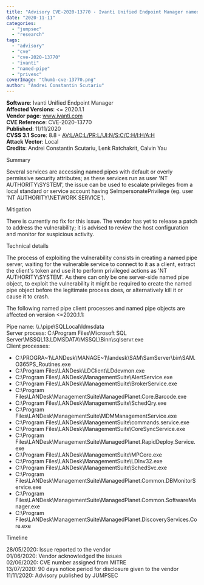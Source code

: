 ```yaml
---
title: "Advisory CVE-2020-13770 - Ivanti Unified Endpoint Manager named pipe token impersonation privilege escalation"
date: "2020-11-11"
categories: 
  - "jumpsec"
  - "research"
tags: 
  - "advisory"
  - "cve"
  - "cve-2020-13770"
  - "ivanti"
  - "named-pipe"
  - "privesc"
coverImage: "thumb-cve-13770.png"
author: "Andrei Constantin Scutariu"
---
```


**Software**: Ivanti Unified Endpoint Manager  
**Affected Versions**: <= 2020.1.1  
**Vendor page**: www.ivanti.com  
**CVE Reference**: CVE-2020-13770  
**Published**: 11/11/2020  
**CVSS 3.1 Score**: 8.8 - [AV:L/AC:L/PR:L/UI:N/S:C/C:H/I:H/A:H](https://nvd.nist.gov/vuln-metrics/cvss/v3-calculator?vector=AV:L/AC:L/PR:L/UI:N/S:C/C:H/I:H/A:H&version=3.1)  
**Attack Vector**: Local  
**Credits**: Andrei Constantin Scutariu, Lenk Ratchakrit, Calvin Yau

Summary

Several services are accessing named pipes with default or overly permissive security attributes; as these services run as user 'NT AUTHORITY\\SYSTEM', the issue can be used to escalate privileges from a local standard or service account having SeImpersonatePrivilege (eg. user 'NT AUTHORITY\\NETWORK SERVICE').

Mitigation

There is currently no fix for this issue. The vendor has yet to release a patch to address the vulnerability; it is advised to review the host configuration and monitor for suspicious activity.

Technical details

The process of exploiting the vulnerability consists in creating a named pipe server, waiting for the vulnerable service to connect to it as a client, extract the client's token and use it to perform privileged actions as 'NT AUTHORITY\\SYSTEM'. As there can only be one server-side named pipe object, to exploit the vulnerability it might be required to create the named pipe object before the legitimate process does, or alternatively kill it or cause it to crash.

The following named pipe client processes and named pipe objects are affected on version <=2020.1.1:

Pipe name: \\\\.\\pipe\\SQLLocal\\ldmsdata  
Server process: C:\\Program Files\\Microsoft SQL Server\\MSSQL13.LDMSDATA\\MSSQL\\Binn\\sqlservr.exe  
Client processes:

- C:\\PROGRA~1\\LANDesk\\MANAGE~1\\landesk\\SAM\\SamServer\\bin\\SAM.O365PS\_Routines.exe
- C:\\Program Files\\LANDesk\\LDClient\\LDdevmon.exe
- C:\\Program Files\\LANDesk\\ManagementSuite\\AlertService.exe
- C:\\Program Files\\LANDesk\\ManagementSuite\\BrokerService.exe
- C:\\Program Files\\LANDesk\\ManagementSuite\\ManagedPlanet.Core.Barcode.exe
- C:\\Program Files\\LANDesk\\ManagementSuite\\SchedQry.exe
- C:\\Program Files\\LANDesk\\ManagementSuite\\MDMManagementService.exe
- C:\\Program Files\\LANDesk\\ManagementSuite\\commands.service.exe
- C:\\Program Files\\LANDesk\\ManagementSuite\\CoreSyncService.exe
- C:\\Program Files\\LANDesk\\ManagementSuite\\ManagedPlanet.RapidDeploy.Service.exe
- C:\\Program Files\\LANDesk\\ManagementSuite\\MPCore.exe
- C:\\Program Files\\LANDesk\\ManagementSuite\\LDInv32.exe
- C:\\Program Files\\LANDesk\\ManagementSuite\\SchedSvc.exe
- C:\\Program Files\\LANDesk\\ManagementSuite\\ManagedPlanet.Common.DBMonitorService.exe
- C:\\Program Files\\LANDesk\\ManagementSuite\\ManagedPlanet.Common.SoftwareManager.exe
- C:\\Program Files\\LANDesk\\ManagementSuite\\ManagedPlanet.DiscoveryServices.Core.exe

Timeline

28/05/2020: Issue reported to the vendor  
01/06/2020: Vendor acknowledged the issues  
02/06/2020: CVE number assigned from MITRE  
13/07/2020: 90 days notice period for disclosure given to the vendor  
11/11/2020: Advisory published by JUMPSEC
